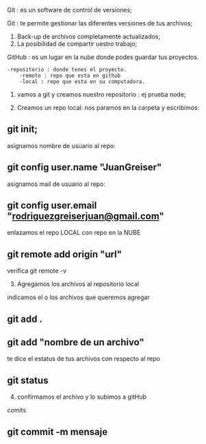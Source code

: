 Git : es un software de control de versiones;

Git : te permite gestionar las diferentes versiones de tus archivos;

1) Back-up de archivos completamente actualizados;
2) La posibilidad de compartir uestro trabajo;

GitHub : es un lugar en la nube donde podes guardar tus proyectos.

    -repositorio : donde tenes el proyecto.
        -remoto : repo que esta en github
        -local : repo que esta en su computadora.

1) vamos a git y creamos nuestro repositorio : ej prueba node;

2) Creamos un repo local: nos paramos en la carpeta y escribimos:
 ## git init;

asignamos nombre de usuario al repo:
## git config user.name "JuanGreiser"

asignamos mail de usuario al repo:
## git config user.email "rodriguezgreiserjuan@gmail.com"

enlazamos el repo LOCAL con repo en la NUBE
## git remote add origin "url"
verifica git remote -v


3) Agregamos los archivos al repositorio local

indicamos el o los archivos que queremos agregar 

## git add .
## git add "nombre de un archivo"

te dice el estatus de tus archivos con respecto al repo

## git status 

4) confirmamos el archivo y lo subimos a gitHub

comits

## git commit -m mensaje
